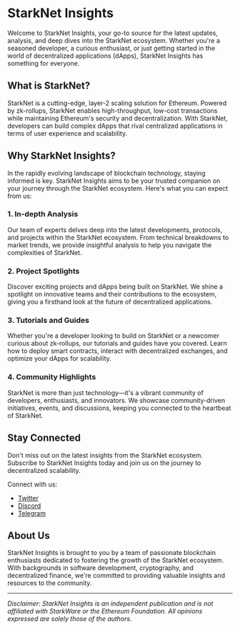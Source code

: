 # StarkNet Insights

Welcome to StarkNet Insights, your go-to source for the latest updates, analysis, and deep dives into the StarkNet ecosystem. Whether you're a seasoned developer, a curious enthusiast, or just getting started in the world of decentralized applications (dApps), StarkNet Insights has something for everyone.

## What is StarkNet?

StarkNet is a cutting-edge, layer-2 scaling solution for Ethereum. Powered by zk-rollups, StarkNet enables high-throughput, low-cost transactions while maintaining Ethereum's security and decentralization. With StarkNet, developers can build complex dApps that rival centralized applications in terms of user experience and scalability.

## Why StarkNet Insights?

In the rapidly evolving landscape of blockchain technology, staying informed is key. StarkNet Insights aims to be your trusted companion on your journey through the StarkNet ecosystem. Here's what you can expect from us:

### 1. In-depth Analysis

Our team of experts delves deep into the latest developments, protocols, and projects within the StarkNet ecosystem. From technical breakdowns to market trends, we provide insightful analysis to help you navigate the complexities of StarkNet.

### 2. Project Spotlights

Discover exciting projects and dApps being built on StarkNet. We shine a spotlight on innovative teams and their contributions to the ecosystem, giving you a firsthand look at the future of decentralized applications.

### 3. Tutorials and Guides

Whether you're a developer looking to build on StarkNet or a newcomer curious about zk-rollups, our tutorials and guides have you covered. Learn how to deploy smart contracts, interact with decentralized exchanges, and optimize your dApps for scalability.

### 4. Community Highlights

StarkNet is more than just technology—it's a vibrant community of developers, enthusiasts, and innovators. We showcase community-driven initiatives, events, and discussions, keeping you connected to the heartbeat of StarkNet.

## Stay Connected

Don't miss out on the latest insights from the StarkNet ecosystem. Subscribe to StarkNet Insights today and join us on the journey to decentralized scalability.

Connect with us:
- [Twitter](https://twitter.com/StarkNetInsights)
- [Discord](https://discord.gg/starknet)
- [Telegram](https://t.me/StarkNetInsights)

## About Us

StarkNet Insights is brought to you by a team of passionate blockchain enthusiasts dedicated to fostering the growth of the StarkNet ecosystem. With backgrounds in software development, cryptography, and decentralized finance, we're committed to providing valuable insights and resources to the community.

---

*Disclaimer: StarkNet Insights is an independent publication and is not affiliated with StarkWare or the Ethereum Foundation. All opinions expressed are solely those of the authors.*
